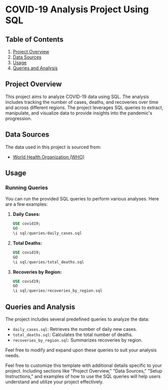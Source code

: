 # COVID-19 Analysis Project Using SQL

## Table of Contents

1. [Project Overview](#project-overview)
2. [Data Sources](#data-sources)
3. [Usage](#usage)
4. [Queries and Analysis](#queries-and-analysis)


## Project Overview

This project aims to analyze COVID-19 data using SQL. The analysis includes tracking the number of cases, deaths, and recoveries over time and across different regions. The project leverages SQL queries to extract, manipulate, and visualize data to provide insights into the pandemic's progression.

## Data Sources

The data used in this project is sourced from:
- [World Health Organization (WHO)](https://www.who.int/emergencies/diseases/novel-coronavirus-2019)

## Usage

### Running Queries

You can run the provided SQL queries to perform various analyses. Here are a few examples:

1. **Daily Cases:**
   ```sql
   USE covid19;
   GO
   \i sql/queries/daily_cases.sql
   ```

2. **Total Deaths:**
   ```sql
   USE covid19;
   GO
   \i sql/queries/total_deaths.sql
   ```

3. **Recoveries by Region:**
   ```sql
   USE covid19;
   GO
   \i sql/queries/recoveries_by_region.sql
   ```

## Queries and Analysis

The project includes several predefined queries to analyze the data:
- `daily_cases.sql`: Retrieves the number of daily new cases.
- `total_deaths.sql`: Calculates the total number of deaths.
- `recoveries_by_region.sql`: Summarizes recoveries by region.

Feel free to modify and expand upon these queries to suit your analysis needs.


Feel free to customize this template with additional details specific to your project. Including sections like "Project Overview," "Data Sources," "Setup Instructions," and examples of how to use the SQL queries will help users understand and utilize your project effectively.
